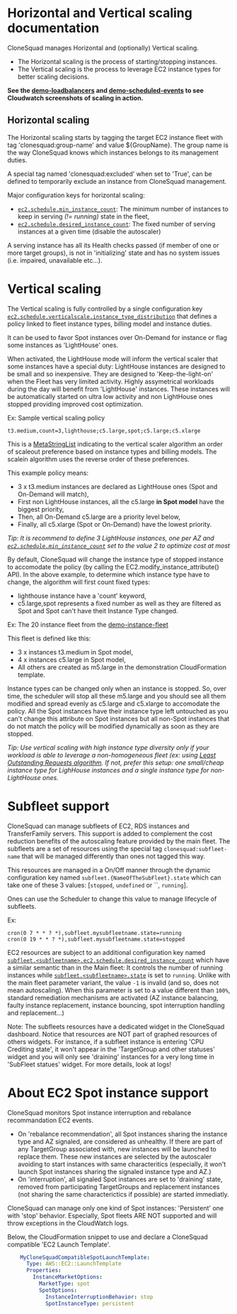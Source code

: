

# Horizontal and Vertical scaling documentation


CloneSquad manages Horizontal and (optionally) Vertical scaling.

* The Horizontal scaling is the process of starting/stopping instances.
* The Vertical scaling is the process to leverage EC2 instance types for better scaling decisions.

**See the [demo-loadbalancers](../examples/environments/demo-loadbalancers) and [demo-scheduled-events](../examples/environments/demo-scheduled-events) to see Cloudwatch screenshots of scaling in action.**

## Horizontal scaling

The Horizontal scaling starts by tagging the target EC2 instance fleet with tag 'clonesquad:group-name' and value ${GroupName}.
The group name is the way CloneSquad knows which instances belongs to its management duties.

A special tag named 'clonesquad:excluded' when set to 'True', can be defined to temporarily exclude an instance from 
CloneSquad management.

Major configuration keys for horizontal scaling:
* [`ec2.schedule.min_instance_count`](CONFIGURATION_REFERENCE.md#ec2schedulemin_instance_count): The minimum number of instances to keep in serving *(!= running)* state in the fleet,
* [`ec2.schedule.desired_instance_count`](CONFIGURATION_REFERENCE.md#ec2scheduledesired_instance_count): The fixed number of serving instances at a given time (disable the autoscaler)

A serving instance has all its Health checks passed (if member of one or more target groups), is not in 'initializing' state and
has no system issues (i.e. impaired, unavailable etc...).

# Vertical scaling

The Vertical scaling is fully controlled by a single configuration key [`ec2.schedule.verticalscale.instance_type_distribution`](CONFIGURATION_REFERENCE.md#ec2scheduleverticalscaleinstance_type_distribution)
that defines a policy linked to fleet instance types, billing model and instance duties.

It can be used to favor Spot instances over On-Demand for instance or flag some instances as 'LightHouse' ones.

When activated, the LightHouse mode will inform the vertical scaler that some instances have a special duty: LightHouse instances
are designed to be small and so inexpensive. They are designed to 'Keep-the-light-on' when the Fleet has very limited activity. 
Highly assymetrical workloads during the day will benefit from 'LightHouse' instances. These instances will be automatically started
on ultra low activity and non LightHouse ones stopped providing improved cost optimization.

Ex: Sample vertical scaling policy

	t3.medium,count=3,lighthouse;c5.large,spot;c5.large;c5.xlarge

This is a [MetaStringList](CONFIGURATION_REFERENCE.md#MetaStringList) indicating to the vertical scaler algorithm
an order of scaleout preference based on instance types and billing models. The scalein algorithm uses the reverse order
of these preferences.

This example policy means:
* 3 x t3.medium instances are declared as LightHouse ones (Spot and On-Demand will match),
* First non LightHouse instances, all the c5.large **in Spot model** have the biggest priority,
* Then, all On-Demand c5.large are a priority level below,
* Finally, all c5.xlarge (Spot or On-Demand) have the lowest priority.

*Tip: It is recommend to define 3 LightHouse instances, one per AZ and [`ec2.schedule.min_instance_count`](CONFIGURATION_REFERENCE#ec2schedulemin_instance_count) set to the value 2 to optimize cost at most*

By default, CloneSquad will change the instance type of stopped instance to accomodate the policy (by calling the EC2.modify_instance_attribute() API).
In the above example, to determine which instance type have to change, the algorithm will first count fixed types:
* lighthouse instance have a 'count' keyword,
* c5.large,spot represents a fixed number as well as they are filtered as Spot and Spot can't have theit Instance Type changed.

Ex: The 20 instance fleet from the [demo-instance-fleet](../examples/environments/demo-instance-fleet/)

This fleet is defined like this:
* 3 x instances t3.medium in Spot model,
* 4 x instances c5.large in Spot model,
* All others are created as m5.large in the demonstration CloudFormation template.

Instance types can be changed only when an instance is stopped. So, over time, the scheduler will stop all these m5.large and 
you should see all them modified and spread evenly as c5.large and c5.xlarge to accomodate the policy.
All the Spot instances have their instance type left untouched as you can't change this attribute on Spot instances but all non-Spot instances
that do not match the policy will be modified dynamically as soon as they are stopped.

*Tip: Use vertical scaling with high instance type diversity only if your workload is able to leverage
a non-homogeneous fleet (ex: using [Least Outstanding Requests algorithm](https://docs.aws.amazon.com/elasticloadbalancing/latest/application/load-balancer-target-groups.html#modify-routing-algorithm). If not, prefer this setup: one small/cheap instance type for LighHouse instances and a single instance 
type for non-LightHouse ones.*

# Subfleet support

CloneSquad can manage subfleets of EC2, RDS instances and TransferFamily servers. This support is added to complement the cost reduction benefits 
of the autoscaling feature provided by the main fleet.
The subfleets are a set of resources using the special tag `clonesquad:subfleet-name` that will be managed differently than ones
not tagged this way.

This resources are managed in a On/Off manner through the dynamic configuration key named `subfleet.{NameOfTheSubFleet}.state` which can take one
of these 3 values: [`stopped`, `undefined` or ``, `running`].

Ones can use the Scheduler to change this value to manage lifecycle of subfleets.

Ex:

	cron(0 7 * * ? *),subfleet.mysubfleetname.state=running
	cron(0 19 * * ? *),subfleet.mysubfleetname.state=stopped

EC2 resources are subject to an additional configuration key named [`subfleet.<subfleetname>.ec2.schedule.desired_instance_count`](docs/CONFIGURATION_REFERENCE.md#subfleetsubfleetnameec2scheduledesired_instance_count) which have a 
similar semantic than in the Main fleet: It controls the number of running instances while [`subfleet.<subfleetname>.state`](docs/CONFIGURATION_REFERENCE.md#subfleetsubfleetnamestate)
is set to `running`. Unlike with the main fleet parameter variant, the value `-1` is invalid (and so, does not mean autoscaling). When this parameter is set 
to a value different than `100%`, standard remediation mechanisms are activated (AZ instance balancing, faulty instance replacement, instance bouncing, 
spot interruption handling and replacement...)

Note: The subfleets resources have a dedicated widget in the CloneSquad dashboard. Notice that resources are NOT part of graphed 
resources of others widgets. For instance, if a subfleet instance is entering 'CPU Crediting state', it won't appear in the 'TargetGroup and other statuses'
widget and you will only see 'draining' instances for a very long time in 'SubFleet statues' widget. For more details, look at logs!

# About EC2 Spot instance support

CloneSquad monitors Spot instance interruption and rebalance recommandation EC2 events. 
* On 'rebalance recommendation', all Spot instances sharing the instance type and AZ signaled, are considered as unhealthy. If there are part of any TargetGroup
associated with, new instances will be launched to replace them. These new instances are selected by the autoscaler avoiding to start instances
with same characteritics (especially, it won't launch Spot instances sharing the signaled instance type and AZ.)
* On 'interruption', all signaled Spot instances are set to 'draining' state, removed from participating TargetGroups and replacement instances (not
sharing the same characterictics if possible) are started immediatly. 

CloneSquad can manage only one kind of Spot instances: 'Persistent' one with 'stop' behavior. Especially, Spot fleets ARE NOT supported and
will throw exceptions in the CloudWatch logs.

Below, the CloudFormation snippet to use and declare a CloneSquad compatible 'EC2 Launch Template'.

```yaml
    MyCloneSquadCompatibleSpotLaunchTemplate:
      Type: AWS::EC2::LaunchTemplate
      Properties:
        InstanceMarketOptions:
          MarketType: spot
          SpotOptions:
            InstanceInterruptionBehavior: stop
            SpotInstanceType: persistent
```



